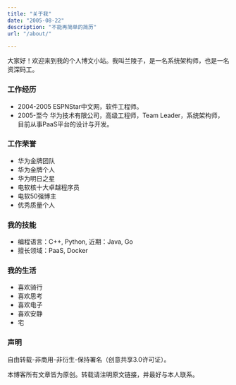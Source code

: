 ```yaml
---
title: "关于我"
date: "2005-08-22"
description: "不能再简单的简历"
url: "/about/"

---
```


大家好！欢迎来到我的个人博文小站。我叫兰陵子，是一名系统架构师，也是一名资深码工。

### 工作经历

 * 2004-2005 ESPNStar中文网，软件工程师。
 * 2005-至今 华为技术有限公司，高级工程师，Team Leader，系统架构师，目前从事PaaS平台的设计与开发。

### 工作荣誉

 * 华为金牌团队
 * 华为金牌个人
 * 华为明日之星
 * 电软核十大卓越程序员
 * 电软50强博主
 * 优秀质量个人

### 我的技能

 * 编程语言：C++, Python, 近期：Java, Go
 * 擅长领域：PaaS, Docker

### 我的生活

 * 喜欢骑行
 * 喜欢思考
 * 喜欢电子
 * 喜欢安静
 * 宅

### 声明

自由转载-非商用-非衍生-保持署名（创意共享3.0许可证）。

本博客所有文章皆为原创。转载请注明原文链接，并最好与本人联系。
